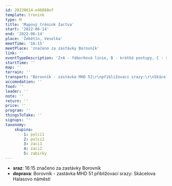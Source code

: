 ```yaml
---
id: 20220614-e46088ef
template: trenink
type: M
title: 'Mapový trénink žactva'
start: '2022-06-14'
end: '2022-06-14'
place: 'Žebětín, Veselka'
meetTime: '16:15'
meetPlace: 'značeno za zastávky Borovník'
link: ''
eventTypeDescription: 'Z+A - fáborková linie, B - krátké postupy, C - seběhy'
startTime: ''
map: ''
terrain: ''
transport: "Borovník - zastávka MHD 51\r\npřibližovací srazy:\r\nSkácelova\r\nHalasovo náměstí"
accomodation: ''
food: ''
leader: ''
note: ''
return: ''
price: ''
program: ''
thingsToTake: ''
signups: ''
taxonomy:
    skupina:
        1: pulci1
        2: pulci2
        3: zaci1
        4: zaci2
        5: zabicky
---
```


* **sraz**: 16:15 značeno za zastávky Borovník
* **doprava**: Borovník - zastávka MHD 51
přibližovací srazy:
Skácelova
Halasovo náměstí
